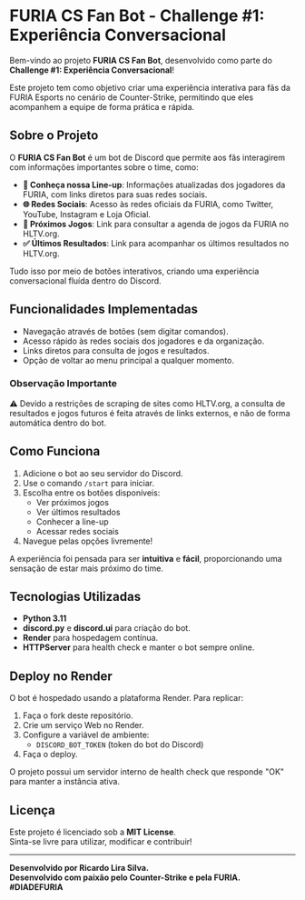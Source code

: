 # FURIA CS Fan Bot - Challenge #1: Experiência Conversacional

Bem-vindo ao projeto **FURIA CS Fan Bot**, desenvolvido como parte do **Challenge #1: Experiência Conversacional**!

Este projeto tem como objetivo criar uma experiência interativa para fãs da FURIA Esports no cenário de Counter-Strike, permitindo que eles acompanhem a equipe de forma prática e rápida.

## Sobre o Projeto

O **FURIA CS Fan Bot** é um bot de Discord que permite aos fãs interagirem com informações importantes sobre o time, como:

- **🧩 Conheça nossa Line-up**: Informações atualizadas dos jogadores da FURIA, com links diretos para suas redes sociais.
- **🌐 Redes Sociais**: Acesso às redes oficiais da FURIA, como Twitter, YouTube, Instagram e Loja Oficial.
- **📅 Próximos Jogos**: Link para consultar a agenda de jogos da FURIA no HLTV.org.
- **✅ Últimos Resultados**: Link para acompanhar os últimos resultados no HLTV.org.

Tudo isso por meio de botões interativos, criando uma experiência conversacional fluída dentro do Discord.

## Funcionalidades Implementadas

- Navegação através de botões (sem digitar comandos).
- Acesso rápido às redes sociais dos jogadores e da organização.
- Links diretos para consulta de jogos e resultados.
- Opção de voltar ao menu principal a qualquer momento.

### Observação Importante

⚠️ Devido a restrições de scraping de sites como HLTV.org, a consulta de resultados e jogos futuros é feita através de links externos, e não de forma automática dentro do bot.

## Como Funciona

1. Adicione o bot ao seu servidor do Discord.
2. Use o comando `/start` para iniciar.
3. Escolha entre os botões disponíveis:
   - Ver próximos jogos
   - Ver últimos resultados
   - Conhecer a line-up
   - Acessar redes sociais
4. Navegue pelas opções livremente!

A experiência foi pensada para ser **intuitiva** e **fácil**, proporcionando uma sensação de estar mais próximo do time.

## Tecnologias Utilizadas

- **Python 3.11**
- **discord.py** e **discord.ui** para criação do bot.
- **Render** para hospedagem contínua.
- **HTTPServer** para health check e manter o bot sempre online.

## Deploy no Render

O bot é hospedado usando a plataforma Render. Para replicar:

1. Faça o fork deste repositório.
2. Crie um serviço Web no Render.
3. Configure a variável de ambiente:
   - `DISCORD_BOT_TOKEN` (token do bot do Discord)
4. Faça o deploy.

O projeto possui um servidor interno de health check que responde "OK" para manter a instância ativa.

## Licença

Este projeto é licenciado sob a **MIT License**.  
Sinta-se livre para utilizar, modificar e contribuir!

---

**Desenvolvido por Ricardo Lira Silva.**  
**Desenvolvido com paixão pelo Counter-Strike e pela FURIA.**  
**#DIADEFURIA**
